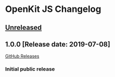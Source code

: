# OpenKit JS Changelog

## [Unreleased](https://github.com/Dynatrace/openkit-java/compare/v1.1.0...HEAD)

## 1.0.0 [Release date: 2019-07-08]
[GitHub Releases](https://github.com/Dynatrace/openkit-js/releases/tag/v1.0.0)
### Initial public release
